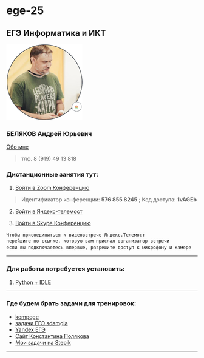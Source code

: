 # ege-25

## ЕГЭ Информатика и ИКТ  

![Беляков АЮ](./avatar_.png)  

### БЕЛЯКОВ Андрей Юрьевич  

[Обо мне](https://permcoding.github.io/)  

> тлф. 8 (919) 49 13 818  

### Дистанционные занятия тут:  

1. [Войти в Zoom Конференцию](https://us04web.zoom.us/j/5768558245?pwd=onF4geABMahDkPwjSZoWd2tXZRS0rm.1)  

> Идентификатор конференции: **576 855 8245** ;  Код доступа: **1vAGEb**  

2. [Войти в Яндекс-телемост](https://telemost.yandex.ru/j/05787508074338)  

3. [Войти в Skype Конференцию](https://join.skype.com/invite/pquO5j6tFO0g)  

```txt
Чтобы присоединиться к видеовстрече Яндекс.Телемост  
перейдите по ссылке, которую вам прислал организатор встречи  
если вы подключаетесь впервые, разрешите доступ к микрофону и камере  
```

---  

### Для работы потребуется установить:  

1. [Python + IDLE](https://www.python.org/)  

---  

### Где будем брать задачи для тренировок:  

* [kompege](https://kompege.ru/)  
* [задачи ЕГЭ sdamgia](https://inf-ege.sdamgia.ru/)  
* [Yandex ЕГЭ](https://education.yandex.ru/ege?utm_source=platform&utm_medium=partner&utm_campaign=ege&utm_content=cege_link_kabanov&utm_term=20231101)  
* [Сайт Константина Полякова](https://kpolyakov.spb.ru/school/ege/tests.htm)  
* [Мои задачи на Stepik](https://stepik.org/course/63529/syllabus)  

---  
